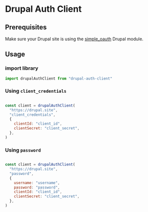 # Drupal Auth Client

## Prerequisites

Make sure your Drupal site is using the [simple_oauth](https://www.drupal.org/project/simple_oauth) Drupal module.

## Usage

### import library
```javascript
import drupalAuthClient from "drupal-auth-client"
```

### Using `client_credentials` 
```javascript

const client = drupalAuthClient(
  "https://drupal.site",
  "client_credentials",
  {
    clientId: "client_id",
    clientSecret: "client_secret",
  },
)
```

### Using `password` 
```javascript

const client = drupalAuthClient(
  "https://drupal.site",
  "password",
  {
    username: "username",
    password: "password",
    clientId: "client_id",
    clientSecret: "client_secret",
  },
)
```